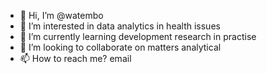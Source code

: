 - 👋 Hi, I’m @watembo
- 👀 I’m interested in data analytics in health issues
- 🌱 I’m currently learning development research in practise
- 💞️ I’m looking to collaborate on matters analytical
- 📫 How to reach me? email

<!---
watembo/watembo is a ✨ special ✨ repository because its `README.md` (this file) appears on your GitHub profile.
You can click the Preview link to take a look at your changes.
--->
